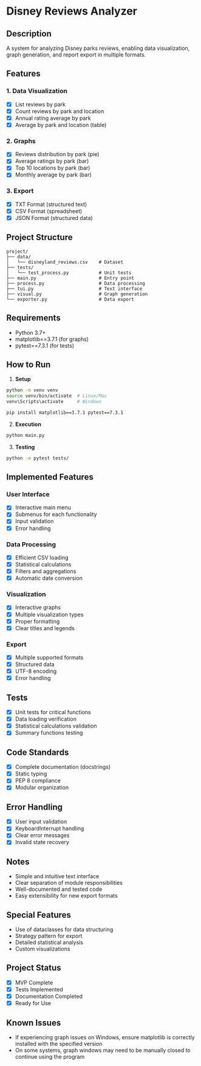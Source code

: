 # Disney Reviews Analyzer

## Description
A system for analyzing Disney parks reviews, enabling data visualization, graph generation, and report export in multiple formats.

## Features

### 1. Data Visualization
- [x] List reviews by park
- [x] Count reviews by park and location
- [x] Annual rating average by park
- [x] Average by park and location (table)

### 2. Graphs
- [x] Reviews distribution by park (pie)
- [x] Average ratings by park (bar)
- [x] Top 10 locations by park (bar)
- [x] Monthly average by park (bar)

### 3. Export
- [x] TXT Format (structured text)
- [x] CSV Format (spreadsheet)
- [x] JSON Format (structured data)

## Project Structure
```
project/
├── data/
│   └── disneyland_reviews.csv    # Dataset
├── tests/
│   └── test_process.py           # Unit tests
├── main.py                       # Entry point
├── process.py                    # Data processing
├── tui.py                        # Text interface
├── visual.py                     # Graph generation
└── exporter.py                   # Data export
```

## Requirements
- Python 3.7+
- matplotlib==3.7.1 (for graphs)
- pytest==7.3.1 (for tests)

## How to Run

1. **Setup**
```bash
python -m venv venv
source venv/bin/activate  # Linux/Mac
venv\Scripts\activate     # Windows

pip install matplotlib==3.7.1 pytest==7.3.1
```

2. **Execution**
```bash
python main.py
```

3. **Testing**
```bash
python -m pytest tests/
```

## Implemented Features

### User Interface
- [x] Interactive main menu
- [x] Submenus for each functionality
- [x] Input validation
- [x] Error handling

### Data Processing
- [x] Efficient CSV loading
- [x] Statistical calculations
- [x] Filters and aggregations
- [x] Automatic date conversion

### Visualization
- [x] Interactive graphs
- [x] Multiple visualization types
- [x] Proper formatting
- [x] Clear titles and legends

### Export
- [x] Multiple supported formats
- [x] Structured data
- [x] UTF-8 encoding
- [x] Error handling

## Tests
- [x] Unit tests for critical functions
- [x] Data loading verification
- [x] Statistical calculations validation
- [x] Summary functions testing

## Code Standards
- [x] Complete documentation (docstrings)
- [x] Static typing
- [x] PEP 8 compliance
- [x] Modular organization

## Error Handling
- [x] User input validation
- [x] KeyboardInterrupt handling
- [x] Clear error messages
- [x] Invalid state recovery

## Notes
- Simple and intuitive text interface
- Clear separation of module responsibilities
- Well-documented and tested code
- Easy extensibility for new export formats

## Special Features
- Use of dataclasses for data structuring
- Strategy pattern for export
- Detailed statistical analysis
- Custom visualizations

## Project Status
- [x] MVP Complete
- [x] Tests Implemented
- [x] Documentation Completed
- [x] Ready for Use

## Known Issues
- If experiencing graph issues on Windows, ensure matplotlib is correctly installed with the specified version
- On some systems, graph windows may need to be manually closed to continue using the program
